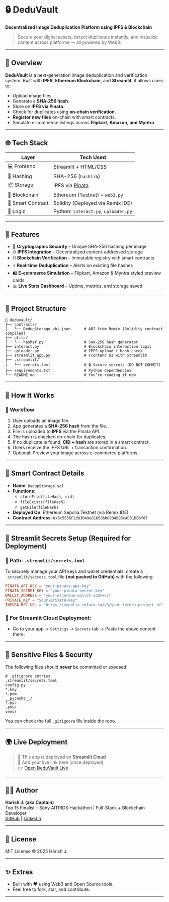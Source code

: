 # 🔒 DeduVault

**Decentralized Image Deduplication Platform using IPFS & Blockchain**

> Secure your digital assets, detect duplicates instantly, and visualize content across platforms — all powered by Web3.

---

## 🚀 Overview

**DeduVault** is a next-generation image deduplication and verification system. Built with **IPFS**, **Ethereum Blockchain**, and **Streamlit**, it allows users to:

- Upload image files.
- Generate a **SHA-256 hash**.
- Store on **IPFS via Pinata**.
- Check for duplicates using **on-chain verification**.
- **Register new files** on-chain with smart contracts.
- Simulate e-commerce listings across **Flipkart, Amazon, and Myntra**.

---

## 🌐 Tech Stack

| Layer            | Tech Used                          |
|------------------|------------------------------------|
| 💻 Frontend      | Streamlit + HTML/CSS               |
| 🧠 Hashing       | SHA-256 (`hashlib`)                |
| 📦 Storage       | IPFS via [Pinata](https://pinata.cloud) |
| 🔗 Blockchain    | Ethereum (Testnet) + `web3.py`     |
| 📜 Smart Contract| Solidity (Deployed via Remix IDE) |
| 🧠 Logic         | Python: `interact.py`, `uploader.py` |

---

## 📸 Features

- 🔐 **Cryptographic Security** – Unique SHA-256 hashing per image
- 🌐 **IPFS Integration** – Decentralized content-addressed storage
- ⛓️ **Blockchain Verification** – Immutable registry with smart contracts
- ⚡ **Real-time Deduplication** – Alerts on existing file hashes
- 🛍️ **E-commerce Simulation** – Flipkart, Amazon & Myntra styled preview cards
- 📊 **Live Stats Dashboard** – Uptime, metrics, and storage saved

---

## 📂 Project Structure

```
📁 deduvault/
├── contracts/
│   └── DedupStorage_abi.json      # ABI from Remix (Solidity contract compiled)
├── utils/
│   └── hasher.py                  # SHA-256 hash generator
├── interact.py                    # Blockchain interaction logic
├── uploader.py                    # IPFS upload + hash check
├── streamlit_app.py               # Frontend UI with Streamlit
├── .streamlit/
│   └── secrets.toml               # 🔒 Secure secrets (DO NOT COMMIT)
├── requirements.txt               # Python dependencies
└── README.md                      # You’re reading it now
```

---

## 🧠 How It Works

### 🔁 Workflow

1. User uploads an image file.
2. App generates a **SHA-256 hash** from the file.
3. File is uploaded to **IPFS** via the Pinata API.
4. The hash is checked on-chain for duplicates.
5. If no duplicate is found, **CID + hash** are stored in a smart contract.
6. Users receive the IPFS URL + transaction confirmation.
7. Optional: Preview your image across e-commerce platforms.

---

## 🧪 Smart Contract Details

- **Name**: `DedupStorage.sol`
- **Functions**:
  - `storeFile(fileHash, cid)`
  - `fileExists(fileHash)`
  - `getFile(fileHash)`
- **Deployed On**: Ethereum Sepolia Testnet (via Remix IDE)
- **Contract Address**: `0x3c5535F2d83049e816586b89D4585cAD31bB6f87`

---

## 🔐 Streamlit Secrets Setup (Required for Deployment)

### 📁 Path: `.streamlit/secrets.toml`

To securely manage your API keys and wallet credentials, create a `.streamlit/secrets.toml` file **(not pushed to GitHub)** with the following:

```toml
PINATA_API_KEY = "your-pinata-api-key"
PINATA_SECRET_KEY = "your-pinata-secret-key"
WALLET_ADDRESS = "your-ethereum-wallet-address"
PRIVATE_KEY = "your-private-key"
INFURA_RPC_URL = "https://sepolia.infura.io/v3/your-infura-project-id"
```

### 📌 For Streamlit Cloud Deployment:
- Go to your app → `Settings` → `Secrets` tab → Paste the above content there.

---

## 🚫 Sensitive Files & Security

The following files should **never** be committed or exposed:

```
# .gitignore entries
.streamlit/secrets.toml
config.py
*.key
*.pem
__pycache__/
*.pyc
.env/
venv/
```

You can check the full `.gitignore` file inside the repo.

---

## 🌍 Live Deployment

> 🎯 This app is deployed on **Streamlit Cloud**  
> 🔗 Add your live link here (once deployed):  
> 👉 [Open DeduVault Live](https://deduvault.streamlit.app)

---

## 👨‍💻 Author

**Harish J. (aka Captain)**  
Top 15 Finalist – Sony AITRIOS Hackathon | Full-Stack + Blockchain Developer  
[GitHub](https://github.com/Harish1604) | [LinkedIn](https://linkedin.com/in/harish16042005)

---

## 📜 License

MIT License © 2025 Harish J.

---

## ✨ Extras

- Built with ❤️ using Web3 and Open Source tools.
- Feel free to fork, star, and contribute.

---